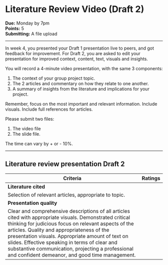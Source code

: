 # Literature Review Video (Draft 2)

**Due:** Monday by 7pm  
**Points:** 5  
**Submitting:** A file upload

---

In week 4, you presented your Draft 1 presentation live to peers, and got feedback for improvement. For Draft 2, you are asked to edit your presentation for improved context, content, text, visuals and insights.

You will record a 4-minute video presentation, with the same 3 components:

1. The context of your group project topic.
2. The 2 articles and commentary on how they relate to one another.
3. A summary of insights from the literature and implications for your project.

Remember, focus on the most important and relevant information. Include visuals. Include full references for articles.

Please submit two files:
1. The video file
2. The slide file.

The time can vary by + or - 10%.

---

## Literature review presentation Draft 2

| Criteria               | Ratings |
|------------------------|---------|
| **Literature cited**    |         |
| Selection of relevant articles, appropriate to topic. |         |
| **Presentation quality** |         |
| Clear and comprehensive descriptions of all articles cited with appropriate visuals. Demonstrated critical thinking for judicious focus on relevant aspects of the articles. Quality and appropriateness of the presentation visuals. Appropriate amount of text on slides. Effective speaking in terms of clear and substantive communication, projecting a professional and confident demeanor, and good time management. |         |
